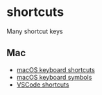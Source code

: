# shortcuts
Many shortcut keys

## Mac

- [macOS keyboard shortcuts](Mac-Shortcuts.md)
- [macOS keyboard symbols](Symbol-Notes.md)
- [VSCode shortcuts](VS-Code-Shortcuts.md)